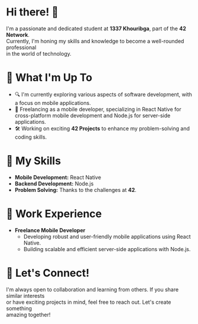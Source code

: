 # Hi there! 👋
I'm a passionate and dedicated student at __1337 Khouribga__, part of the **42 Network**.<br>Currently, I'm honing my skills and knowledge to become a well-rounded professional<br>in the world of technology.

# 🚀 What I'm Up To
* 🔍 I'm currently exploring various aspects of software development, with a focus on mobile applications.<br>
* 📱 Freelancing as a mobile developer, specializing in React Native for cross-platform mobile development and Node.js for server-side applications.<br>
* 🛠 Working on exciting **42 Projects** to enhance my problem-solving and coding skills.<br>
# 🌱 My Skills
* __Mobile Development:__  React Native<br>
* __Backend Development:__  Node.js<br>
* __Problem Solving:__  Thanks to the challenges at **42**.<br>
# 💼 Work Experience
* __Freelance Mobile Developer__<br>
    * Developing robust and user-friendly mobile applications using React Native.<br>
    * Building scalable and efficient server-side applications with Node.js.<br>
# 🤝 Let's Connect!
I'm always open to collaboration and learning from others. If you share similar interests<br> or have exciting projects in mind, feel free to reach out. Let's create something<br> amazing together!
